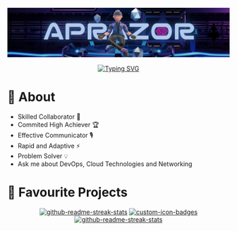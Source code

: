 ![heading](header_3.png)



<p align="center">
  <!-- Typing SVG by DenverCoder1 - https://github.com/DenverCoder1/readme-typing-svg -->
  <a href="https://git.io/typing-svg"><img src="https://readme-typing-svg.demolab.com?font=Fira+Code&pause=1000&color=F71F86&random=false&width=435&lines=Talks+About+DevOps%2C+Cloud+%26+Network;Always+Learning+New+Things!" alt="Typing SVG" />
  </a>

# 🚀 About

- Skilled Collaborator 🤝
- Commited High Achiever 🏆
- Effective Communicator 🎙
- Rapid and Adaptive ⚡️
- Problem Solver 💡
- Ask me about DevOps, Cloud Technologies and Networking

 

</div>


# 🌟 Favourite Projects


<p align="center">
    <a href="https://github.com/Aprazor/My-Notes-Collection"><img width="278" src="https://denvercoder1-github-readme-stats.vercel.app/api/pin/?username=Aprazor&repo=My-Notes-Collection&theme=react&bg_color=1F222E&title_color=F85D7F&hide_border=true&icon_color=F8D866&show_icons=false" alt="github-readme-streak-stats"></a>
    <a href="https://github.com/Aprazor/Ansible-Network-Automation-Scripts"><img width="278" src="https://denvercoder1-github-readme-stats.vercel.app/api/pin?username=Aprazor&repo=Ansible-Network-Automation-Scripts&theme=react&bg_color=1F222E&title_color=F85D7F&hide_border=true&icon_color=F8D866&show_icons=false" alt="custom-icon-badges"></a>
    <a href="https://github.com/Aprazor/DevOps-Project"><img width="278" src="https://denvercoder1-github-readme-stats.vercel.app/api/pin/?username=Aprazor&repo=DevOps-Project&theme=react&bg_color=1F222E&title_color=F85D7F&hide_border=true&icon_color=F8D866&show_icons=false" alt="github-readme-streak-stats"></a>

</p>


